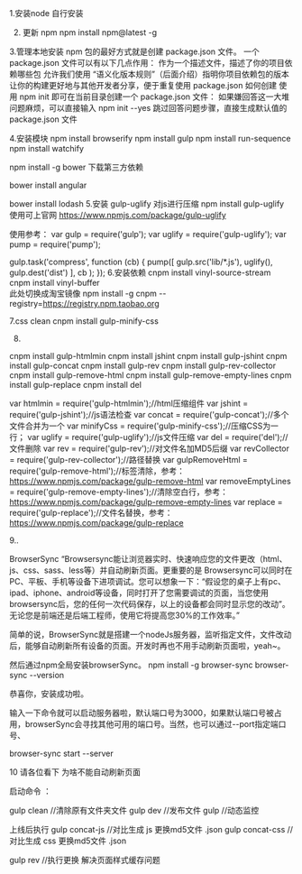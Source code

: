 
1.安装node 自行安装

2. 更新 npm        npm install npm@latest -g

3.管理本地安装 npm 包的最好方式就是创建 package.json 文件。
一个 package.json 文件可以有以下几点作用：
作为一个描述文件，描述了你的项目依赖哪些包
允许我们使用 “语义化版本规则”（后面介绍）指明你项目依赖包的版本
让你的构建更好地与其他开发者分享，便于重复使用
package.json 如何创建
使用 npm init 即可在当前目录创建一个 package.json 文件：
如果嫌回答这一大堆问题麻烦，可以直接输入 npm init --yes 跳过回答问题步骤，直接生成默认值的 package.json 文件


4.安装模块
npm install browserify
npm install gulp
npm install run-sequence
npm install watchify

npm install -g bower 下载第三方依赖    

bower install  angular 

bower install  lodash
5.安装 gulp-uglify 对js进行压缩
npm install gulp-uglify
使用可上官网 https://www.npmjs.com/package/gulp-uglify

使用参考：
var gulp = require('gulp');
var uglify = require('gulp-uglify');
var pump = require('pump');
 
gulp.task('compress', function (cb) {
  pump([
        gulp.src('lib/*.js'),
        uglify(),
        gulp.dest('dist')
    ],
    cb
  );
});
6.安装依赖 
cnpm install vinyl-source-stream 
cnpm install vinyl-buffer  
此处切换成淘宝镜像
npm install -g cnpm --registry=https://registry.npm.taobao.org


7.css clean
cnpm install gulp-minify-css


8.
cnpm install  gulp-htmlmin
cnpm install  jshint
cnpm install  gulp-jshint
cnpm install  gulp-concat
cnpm install gulp-rev
cnpm install gulp-rev-collector
cnpm install gulp-remove-html
cnpm install gulp-remove-empty-lines
cnpm install gulp-replace
cnpm install  del


var htmlmin = require('gulp-htmlmin');//html压缩组件
var jshint = require('gulp-jshint');//js语法检查
var concat = require('gulp-concat');//多个文件合并为一个
var minifyCss = require('gulp-minify-css');//压缩CSS为一行；
var uglify = require('gulp-uglify');//js文件压缩
var del = require('del');//文件删除
var rev = require('gulp-rev');//对文件名加MD5后缀
var revCollector = require('gulp-rev-collector');//路径替换
var gulpRemoveHtml = require('gulp-remove-html');//标签清除，参考：https://www.npmjs.com/package/gulp-remove-html
var removeEmptyLines = require('gulp-remove-empty-lines');//清除空白行，参考：https://www.npmjs.com/package/gulp-remove-empty-lines
var replace = require('gulp-replace');//文件名替换，参考：https://www.npmjs.com/package/gulp-replace

9..

BrowserSync
“Browsersync能让浏览器实时、快速响应您的文件更改（html、js、css、sass、less等）并自动刷新页面。更重要的是 Browsersync可以同时在PC、平板、手机等设备下进项调试。您可以想象一下：“假设您的桌子上有pc、ipad、iphone、android等设备，同时打开了您需要调试的页面，当您使用browsersync后，您的任何一次代码保存，以上的设备都会同时显示您的改动”。无论您是前端还是后端工程师，使用它将提高您30%的工作效率。”

简单的说，BrowserSync就是搭建一个nodeJs服务器，监听指定文件，文件改动后，能够自动刷新所有设备的页面。开发时再也不用手动刷新页面啦，yeah~。


然后通过npm全局安装browserSync。
npm install -g browser-sync
browser-sync --version


恭喜你，安装成功啦。

输入一下命令就可以启动服务器啦，默认端口号为3000，如果默认端口号被占用，browserSync会寻找其他可用的端口号。当然，也可以通过--port指定端口号、

browser-sync start --server


10
请各位看下 为啥不能自动刷新页面


启动命令 ：

gulp clean  //清除原有文件夹文件
gulp dev    //发布文件
gulp           //动态监控

上线后执行
gulp concat-js    //对比生成 js 更换md5文件 .json
gulp concat-css     //对比生成 css 更换md5文件 .json

gulp rev   //执行更换  解决页面样式缓存问题
